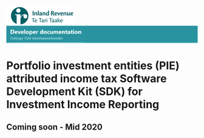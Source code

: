 ![IRD logo](../../Images/IRlogo.gif)
![Software Dev](../../Images/SoftwareDev.png)

# Portfolio investment entities (PIE) attributed income tax Software Development Kit (SDK) for Investment Income Reporting

## Coming soon - Mid 2020

